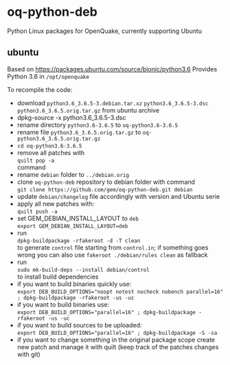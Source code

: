 # oq-python-deb
Python Linux packages for OpenQuake, currently supporting Ubuntu

## ubuntu

Based on https://packages.ubuntu.com/source/bionic/python3.6
Provides Python 3.6 in `/opt/openquake`


To recompile the code:

  * download `python3.6_3.6.5-3.debian.tar.xz` `python3.6_3.6.5-3.dsc` `python3.6_3.6.5.orig.tar.gz` from ubuntu archive
  * dpkg-source -x python3.6_3.6.5-3.dsc
  * rename directory `python3.6-3.6.5` to `oq-python3.6-3.6.5`
  * rename file `python3.6_3.6.5.orig.tar.gz` to `oq-python3.6_3.6.5.orig.tar.gz`
  * `cd oq-python3.6-3.6.5`
  * remove all patches with  
  `quilt pop -a`  
  command
  * rename `debian` folder to `../debian.orig`
  * clone `oq-python-deb` repository to debian folder with command  
`git clone https://github.com/gem/oq-python-deb.git debian`
  * update `debian/changelog` file accordingly with version and Ubuntu serie
  * apply all new patches with:  
`quilt push -a`
  * set GEM_DEBIAN_INSTALL_LAYOUT to `deb`  
  `export GEM_DEBIAN_INSTALL_LAYOUT=deb`
  * run  
  `dpkg-buildpackage -rfakeroot -d -T clean`  
  to generate `control` file starting from `control.in`; if something goes wrong you can also use `fakeroot ./debian/rules clean` as fallback
  * run  
  `sudo mk-build-deps --install debian/control`  
  to install build dependencies
  * if you want to build binaries quickly use:  
`export DEB_BUILD_OPTIONS="noopt notest nocheck nobench parallel=16" ; dpkg-buildpackage -rfakeroot -us -uc`
  * if you want to build binaries use:  
`export DEB_BUILD_OPTIONS="parallel=16" ; dpkg-buildpackage -rfakeroot -us -uc`
  * if you want to build sources to be uploaded:  
`export DEB_BUILD_OPTIONS="parallel=16" ; dpkg-buildpackage -S -sa`
  * if you want to change something in the original package scope create new patch and manage it with quilt (keep track of the patches changes with git)
